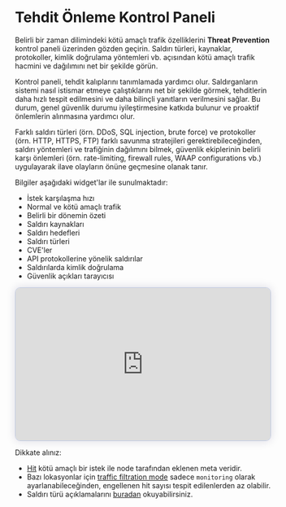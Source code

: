 # Tehdit Önleme Kontrol Paneli

Belirli bir zaman dilimindeki kötü amaçlı trafik özelliklerini **Threat Prevention** kontrol paneli üzerinden gözden geçirin. Saldırı türleri, kaynaklar, protokoller, kimlik doğrulama yöntemleri vb. açısından kötü amaçlı trafik hacmini ve dağılımını net bir şekilde görün.

Kontrol paneli, tehdit kalıplarını tanımlamada yardımcı olur. Saldırganların sistemi nasıl istismar etmeye çalıştıklarını net bir şekilde görmek, tehditlerin daha hızlı tespit edilmesini ve daha bilinçli yanıtların verilmesini sağlar. Bu durum, genel güvenlik durumu iyileştirmesine katkıda bulunur ve proaktif önlemlerin alınmasına yardımcı olur.

Farklı saldırı türleri (örn. DDoS, SQL injection, brute force) ve protokoller (örn. HTTP, HTTPS, FTP) farklı savunma stratejileri gerektirebileceğinden, saldırı yöntemleri ve trafiğinin dağılımını bilmek, güvenlik ekiplerinin belirli karşı önlemleri (örn. rate-limiting, firewall rules, WAAP configurations vb.) uygulayarak ilave olayların önüne geçmesine olanak tanır.

Bilgiler aşağıdaki widget'lar ile sunulmaktadır:

* İstek karşılaşma hızı
* Normal ve kötü amaçlı trafik
* Belirli bir dönemin özeti
* Saldırı kaynakları
* Saldırı hedefleri
* Saldırı türleri
* CVE'ler
* API protokollerine yönelik saldırılar
* Saldırılarda kimlik doğrulama
* Güvenlik açıkları tarayıcısı

<div>
  <script src="https://js.storylane.io/js/v1/storylane.js"></script>
  <div class="sl-embed" style="position:relative;padding-bottom:calc(55.04% + 25px);width:100%;height:0;transform:scale(1)">
    <iframe loading="lazy" class="sl-demo" src="https://wallarm.storylane.io/demo/atbicsvjibs7" name="sl-embed" allow="fullscreen" allowfullscreen style="position:absolute;top:0;left:0;width:100%!important;height:100%!important;border:1px solid rgba(63,95,172,0.35);box-shadow: 0px 0px 18px rgba(26, 19, 72, 0.15);border-radius:10px;box-sizing:border-box;"></iframe>
  </div>
</div>

Dikkate alınız:

* [Hit](../../glossary-en.md#hit) kötü amaçlı bir istek ile node tarafından eklenen meta veridir.
* Bazı lokasyonlar için [traffic filtration mode](../../admin-en/configure-wallarm-mode.md) sadece `monitoring` olarak ayarlanabileceğinden, engellenen hit sayısı tespit edilenlerden az olabilir.
* Saldırı türü açıklamalarını [buradan](../../attacks-vulns-list.md) okuyabilirsiniz.